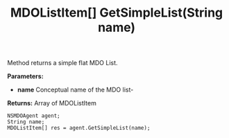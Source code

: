 ﻿---
uid: crmscript_ref_NSMDOAgent_GetSimpleList
title: MDOListItem[] GetSimpleList(String name)
intellisense: NSMDOAgent.GetSimpleList
keywords: NSMDOAgent, GetSimpleList
so.topic: reference
---

Method returns a simple flat MDO List.

**Parameters:**
 - **name** Conceptual name of the MDO list-

**Returns:** Array of MDOListItem

```crmscript
NSMDOAgent agent;
String name;
MDOListItem[] res = agent.GetSimpleList(name);
```


